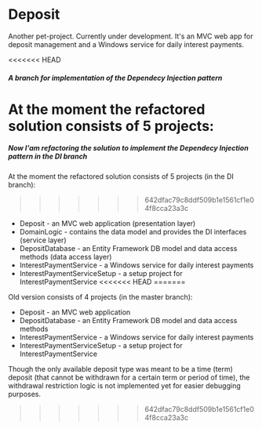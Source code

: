 # Deposit
Another pet-project. Currently under development. It's an MVC web app for deposit management and a Windows service for daily interest payments.

<<<<<<< HEAD
##### A branch for implementation of the Dependecy Injection pattern 

At the moment the refactored solution consists of 5 projects:
=======
##### Now I'am refactoring the solution to implement the Dependecy Injection pattern in the DI branch

At the moment the refactored solution consists of 5 projects (in the DI branch):
>>>>>>> 642dfac79c8ddf509b1e1561cf1e04f8cca23a3c
* Deposit - an MVC web application (presentation layer)
* DomainLogic - contains the data model and provides the DI interfaces (service layer)
* DepositDatabase - an Entity Framework DB model and data access methods (data access layer)
* InterestPaymentService - a Windows service for daily interest payments
* InterestPaymentServiceSetup - a setup project for InterestPaymentService
<<<<<<< HEAD
=======

Old version consists of 4 projects (in the master branch):
* Deposit - an MVC web application
* DepositDatabase - an Entity Framework DB model and data access methods
* InterestPaymentService - a Windows service for daily interest payments
* InterestPaymentServiceSetup - a setup project for InterestPaymentService

Though the only available deposit type was meant to be a time (term) deposit (that cannot be withdrawn for a certain term or period of time), the withdrawal restriction logic is not implemented yet for easier debugging purposes.

>>>>>>> 642dfac79c8ddf509b1e1561cf1e04f8cca23a3c
